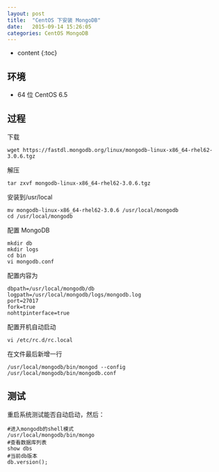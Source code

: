 ```yaml
---
layout: post
title:  "CentOS 下安装 MongoDB"
date:   2015-09-14 15:26:05
categories: CentOS MongoDB
---
```


* content
{:toc}

## 环境

* 64 位 CentOS 6.5

## 过程

下载

	wget https://fastdl.mongodb.org/linux/mongodb-linux-x86_64-rhel62-3.0.6.tgz

解压

	tar zxvf mongodb-linux-x86_64-rhel62-3.0.6.tgz

安装到/usr/local

	mv mongodb-linux-x86_64-rhel62-3.0.6 /usr/local/mongodb
	cd /usr/local/mongodb

配置 MongoDB

	mkdir db
	mkdir logs
	cd bin
	vi mongodb.conf

配置内容为

	dbpath=/usr/local/mongodb/db
	logpath=/usr/local/mongodb/logs/mongodb.log
	port=27017
	fork=true
	nohttpinterface=true

配置开机自动启动

	vi /etc/rc.d/rc.local

在文件最后新增一行

	/usr/local/mongodb/bin/mongod --config /usr/local/mongodb/bin/mongodb.conf

## 测试

重启系统测试能否自动启动，然后：

	#进入mongodb的shell模式 
	/usr/local/mongodb/bin/mongo
	#查看数据库列表 
	show dbs
	#当前db版本 
	db.version();
